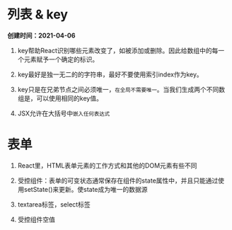 # 列表 & key
**创建时间：2021-04-06**

1. key帮助React识别哪些元素改变了，如被添加或删除。因此给数组中的每一个元素赋予一个确定的标识。

2. key最好是独一无二的的字符串，最好不要使用索引index作为key。

3. key只是在兄弟节点之间必须唯一，`在全局不需要唯一`。当我们生成两个不同数组是，可以使用相同的key值。

4. JSX允许在大括号中`嵌入任何表达式`



# 表单

1. React里，HTML表单元素的工作方式和其他的DOM元素有些不同

2. 受控组件：表单的可变状态通常保存在组件的state属性中，并且只能通过使用setState()来更新。使state成为唯一的数据源

3. textarea标签，select标签

4. 受控组件空值


